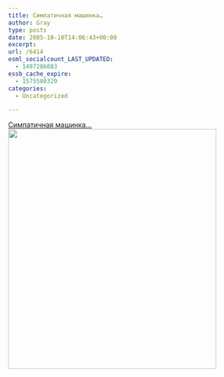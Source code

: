 ```yaml
---
title: Симпатичная машинка…
author: Gray
type: posts
date: 2005-10-10T14:06:43+00:00
excerpt:
url: /6414
esml_socialcount_LAST_UPDATED:
  - 1497286083
essb_cache_expire:
  - 1575580329
categories:
  - Uncategorized

---
```








<a href="http://www.engadget.com/entry/1234000127062566/" target="_blank">Симпатичная машинка&#8230;</a>  
<img src="https://i0.wp.com/www.ljplus.ru/img/g/r/gray_ru/3060000000048527.JPG?resize=425%2C489" width=425 height=489 data-recalc-dims="1">